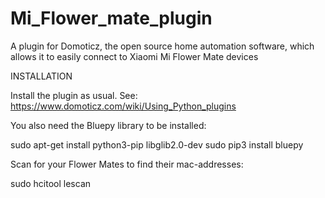 # Mi_Flower_mate_plugin
A plugin for Domoticz, the open source home automation software, which allows it to easily connect to Xiaomi Mi Flower Mate devices

INSTALLATION

Install the plugin as usual. See: https://www.domoticz.com/wiki/Using_Python_plugins

You also need the Bluepy library to be installed:

  sudo apt-get install python3-pip libglib2.0-dev
  sudo pip3 install bluepy


Scan for your Flower Mates to find their mac-addresses:

  sudo hcitool lescan
